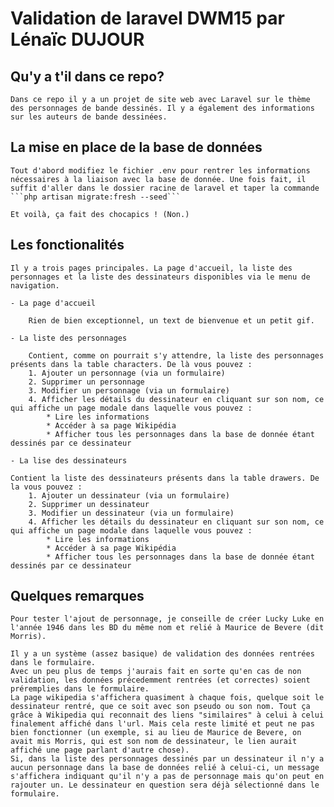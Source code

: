 # Validation de laravel DWM15 par Lénaïc DUJOUR

## Qu'y a t'il dans ce repo?

    Dans ce repo il y a un projet de site web avec Laravel sur le thème des personnages de bande dessinés. Il y a également des informations sur les auteurs de bande dessinées.

## La mise en place de la base de données

    Tout d'abord modifiez le fichier .env pour rentrer les informations nécessaires à la liaison avec la base de donnée. Une fois fait, il suffit d'aller dans le dossier racine de laravel et taper la commande ```php artisan migrate:fresh --seed```

    Et voilà, ça fait des chocapics ! (Non.)

## Les fonctionalités

    Il y a trois pages principales. La page d'accueil, la liste des personnages et la liste des dessinateurs disponibles via le menu de navigation.

    - La page d'accueil

        Rien de bien exceptionnel, un text de bienvenue et un petit gif.

    - La liste des personnages

        Contient, comme on pourrait s'y attendre, la liste des personnages présents dans la table characters. De là vous pouvez :
        1. Ajouter un personnage (via un formulaire)
        2. Supprimer un personnage
        3. Modifier un personnage (via un formulaire)
        4. Afficher les détails du dessinateur en cliquant sur son nom, ce qui affiche un page modale dans laquelle vous pouvez :
            * Lire les informations
            * Accéder à sa page Wikipédia
            * Afficher tous les personnages dans la base de donnée étant dessinés par ce dessinateur

    - La lise des dessinateurs

    Contient la liste des dessinateurs présents dans la table drawers. De la vous pouvez :
        1. Ajouter un dessinateur (via un formulaire)
        2. Supprimer un dessinateur
        3. Modifier un dessinateur (via un formulaire)
        4. Afficher les détails du dessinateur en cliquant sur son nom, ce qui affiche un page modale dans laquelle vous pouvez :
            * Lire les informations
            * Accéder à sa page Wikipédia
            * Afficher tous les personnages dans la base de donnée étant dessinés par ce dessinateur


## Quelques remarques

    Pour tester l'ajout de personnage, je conseille de créer Lucky Luke en l'année 1946 dans les BD du même nom et relié à Maurice de Bevere (dit Morris).

    Il y a un système (assez basique) de validation des données rentrées dans le formulaire.
    Avec un peu plus de temps j'aurais fait en sorte qu'en cas de non validation, les données précedemment rentrées (et correctes) soient préremplies dans le formulaire.
    La page wikipedia s'affichera quasiment à chaque fois, quelque soit le dessinateur rentré, que ce soit avec son pseudo ou son nom. Tout ça grâce à Wikipedia qui reconnait des liens "similaires" à celui à celui finalement affiché dans l'url. Mais cela reste limité et peut ne pas bien fonctionner (un exemple, si au lieu de Maurice de Bevere, on avait mis Morris, qui est son nom de dessinateur, le lien aurait affiché une page parlant d'autre chose).
    Si, dans la liste des personnages dessinés par un dessinateur il n'y a aucun personnage dans la base de données relié à celui-ci, un message s'affichera indiquant qu'il n'y a pas de personnage mais qu'on peut en rajouter un. Le dessinateur en question sera déjà sélectionné dans le formulaire.